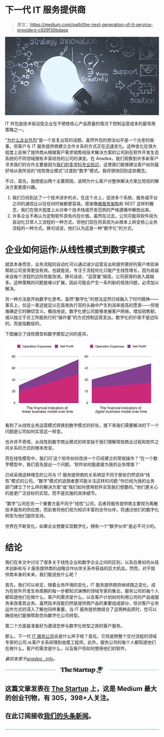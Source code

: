 # 下一代 IT 服务提供商

> 原文：<https://medium.com/swlh/the-next-generation-of-it-service-providers-c929f30bdaea>

![](img/24eaeae5fc0e1f748114fc18bc263140.png)

IT 外包是技术驱动型企业在不牺牲核心产品质量的情况下控制运营成本的最常用策略之一。

“[为什么企业外包](https://anadea.info/blog/software-development-do-it-inhouse-or-outsource)”是一个反复出现的话题。虽然外包的想法似乎是一个古老的故事，但客户与 IT 服务提供商建立合作关系的方式正在迅速变化。这种变化在很大程度上反映了提供商从根据客户需求销售纯技术解决方案的公司到在软件开发生态系统的不同领域拥有丰富经验的公司的演变。在 Anadea，我们观察到许多新客户寻求我们的合作主要是因为[我们的多学科专业知识](https://anadea.info/projects)，这使我们能够建议客户如何最好地从我所说的“线性商业模式”过渡到“数字”模式。我将很快回到这些概念。

不过，首先，我想提出两个主要原因，说明为什么客户对整体解决方案比短视的解决方案更感兴趣。

1.  我们已经到达了一个技术进步的点，在这个点上，促进多个系统、服务或平台之间的通信比以往任何时候都更容易。感谢像[微服务架构](https://anadea.info/blog/microservices)和 REST 这样的概念，我们在很大程度上从对单个技术栈或开发范例的严格遵循中解放出来。
2.  许多企业不再认为定制软件具有内在价值。虽然在过去，公司可能将软件视为自动化日常人工流程的一种方式，但他们现在将其视为从根本上转变核心业务流程的一种方式。换句话说，他们认为这是一种“数字化”的方式。

# 企业如何运作:从线性模式到数字模式

就其本身而言，业务流程的自动化可以通过减少运营支出和提供更好的客户体验来帮助公司变得更加有效。也就是说，专注于流程优化只能产生线性增长，因为收益来自每个流程的边际性能改进。换句话说，“运营量”越高，公司获得的收入就越多。这种策略的问题是难以扩展，因此可能会产生一系列新的低效问题，必须加以解决。

另一种方法是开始数字化思考。虽然“数字化”的想法显然已经融入了时代精神——事实上，仅这一表述就足以在首席执行官的头脑中产生利润率提高的愿景——但很难确定它的确切含义。概括地说，数字化使公司能够发展客户网络，增加销售额，或以独立于员工所能执行的“操作量”的方式控制运营支出。数字化的价值不是边际的，而是指数级的。

下图展示了线性模型和数字模型之间的差异。

![](img/91c330065e9ce044404c1e520b967153.png)

看到了从线性业务运营模式转换到数字模式的好处，接下来我们需要解决的下一个问题是公司如何实现这一转变。

也许并不奇怪，从线性到数字商业模式的转变始于我们理解常规商业过程和软件之间关系的方式的根本改变。

而在线性模型中，我们问‘这个软件如何改进一个已经建立的常规操作？“在一个数字模型中，我们首先提出一个问题，‘软件如何能直接为我的业务增值？’

已经采用这种理念的公司与 IT 服务提供商的关系明显不同于那些仍然坚持“线性”模式的公司。“数字”模式的追随者更可能关注这样的问题:“你已经为我的业务部门建立了什么样的解决方案”或“我们如何使用软件实现我们想要的。”他们更关心的是更广泛目标的实现，而不是实施的具体细节。

“数字”公司在另一个重要方面不同于“线性”公司，后者将服务提供商主要视为离散技术服务的供应商，而前者将他们视为知识丰富的合作伙伴，将通过他们的数字化转型为他们提供支持。

世界在不断变化，如果企业想要实现数字化，拥有一个“数字伙伴”是必不可少的。

# 结论

我们在本文中讨论了很多关于线性企业和数字企业之间的区别，以及后者如何从技术创新和与 it 服务提供商的战略合作伙伴关系中获益的巨大机会。然而，对于提供商本身的未来，我们能说些什么呢？

首先，我们可以肯定，随着业务环境的变化，IT 服务提供商将继续随之变化，成为在软件开发生命周期的每一步都知识渊博的领域专家的集合。服务公司的每个人都知道他们在做什么，客户的需求是什么，以及客户计划如何利用公司的产品或服务来改善其业务。虽然技术技能仍然是提供商产品的重要组成部分，但对客户业务运作方式的深入了解也同样重要。当 IT 服务提供商结合了这两种品质时，您可以确信他们能够帮助您向数字化公司转型。

第二个方面是准备好为邀请您参与数字化转型之旅的客户服务。

那么，下一代 [IT 服务公司](https://anadea.info/)会是什么样子呢？首先，它将是跨整个交付流程的领域专家的公司:从客户关系经理到收尾工程师。此外，服务公司的每个人都知道他们在做什么，客户的需求是什么，以及客户将如何使用他们的软件。

*最初发表于*[*anadea . info*](https://anadea.info/blog/the-next-generation-of-it-service-providers)*。*

[![](img/308a8d84fb9b2fab43d66c117fcc4bb4.png)](https://medium.com/swlh)

## 这篇文章发表在 [The Startup](https://medium.com/swlh) 上，这是 Medium 最大的创业刊物，有 305，398+人关注。

## 在此订阅接收[我们的头条新闻](http://growthsupply.com/the-startup-newsletter/)。

[![](img/b0164736ea17a63403e660de5dedf91a.png)](https://medium.com/swlh)